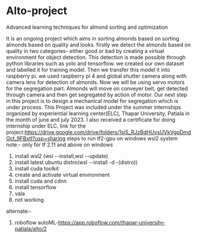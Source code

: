 # Alto-project
Advanced learning techniques for almond sorting and optimization


It is an ongoing project which aims in sorting almonds based on
sorting almonds based on quality and looks. firstly we detect the
almonds based on quality in two categories- either good or bad by
creating a virtual environment for object detection. This detection
is made possible through python libraries such as yolo and
tensorflow. we created our own dataset and labelled it for training model. Then we transfer this model it into raspberry pi. we used raspberry
pi 4 and global shutter camera along with camera lens for detection of almonds. Now we will be using servo motors for the segregation part. Almonds will move on conveyer belt, get detected through
camera and then get segregated by action of motor. Our next step in this project is to design a mechanical model for segregation which is under process. This Project was included under the summer internships organized
by experiential learning center(ELC), Thapar University, Patiala in
the month of june and july 2023. I also received a certificate for doing internship under ELC. 
link for the project:https://drive.google.com/drive/folders/1sjS_RJzBdHUvsUVkVgpDmdGct_9FBxtI?usp=sharing
steps to run tf2-gpu on windows wsl2 system
note:- only for tf 2.11 and above on windows

1. install wsl2 (wsl --install,wsl --update)
2. install latest ubuntu distro(wsl --install -d -(distro))
3. install cuda toolkit
4. create and activate virtual environment
5. install cuda and cdnn
6. install tensorflow 
7. vala
8. not working


alternate:-
1. roboflow autoML-https://app.roboflow.com/thapar-university-patiala/alto/2

